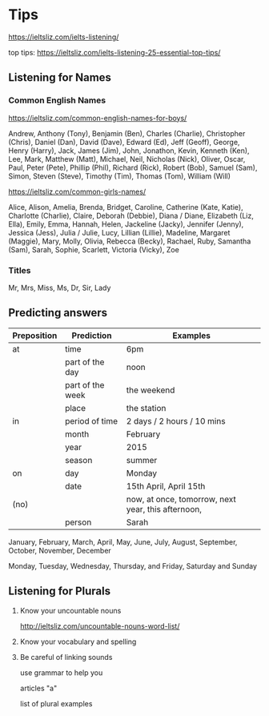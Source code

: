 # Tips

https://ieltsliz.com/ielts-listening/

top tips: https://ieltsliz.com/ielts-listening-25-essential-top-tips/

## Listening for Names

### Common English Names

https://ieltsliz.com/common-english-names-for-boys/

Andrew, Anthony (Tony), Benjamin (Ben), Charles (Charlie), Christopher (Chris), Daniel (Dan), David (Dave), Edward (Ed), Jeff (Geoff), George, Henry (Harry), Jack, James (Jim), John, Jonathon, Kevin, Kenneth (Ken), Lee, Mark, Matthew (Matt), Michael, Neil, Nicholas (Nick), Oliver, Oscar, Paul, Peter (Pete), Phillip (Phil), Richard (Rick), Robert (Bob), Samuel (Sam), Simon, Steven (Steve), Timothy (Tim), Thomas (Tom), William (Will)

https://ieltsliz.com/common-girls-names/

Alice, Alison, Amelia, Brenda, Bridget, Caroline, Catherine (Kate, Katie), Charlotte (Charlie), Claire, Deborah (Debbie), Diana / Diane, Elizabeth (Liz, Ella), Emily, Emma, Hannah, Helen, Jackeline (Jacky), Jennifer (Jenny), Jessica (Jess), Julia / Julie, Lucy, Lillian (Lillie), Madeline, Margaret (Maggie), Mary, Molly, Olivia, Rebecca (Becky), Rachael, Ruby, Samantha (Sam), Sarah, Sophie, Scarlett, Victoria (Vicky), Zoe

### Titles

Mr, Mrs, Miss, Ms, Dr, Sir, Lady

## Predicting answers

| Preposition | Prediction       | Examples                                           |
| ----------- | ---------------- | -------------------------------------------------- |
| at          | time             | 6pm                                                |
|             | part of the day  | noon                                               |
|             | part of the week | the weekend                                        |
|             | place            | the station                                        |
| in          | period of time   | 2 days / 2 hours / 10 mins                         |
|             | month            | February                                           |
|             | year             | 2015                                               |
|             | season           | summer                                             |
| on          | day              | Monday                                             |
|             | date             | 15th April, April 15th                             |
| (no)        |                  | now, at once, tomorrow, next year, this afternoon, |
|             | person           | Sarah                                              |

January, February, March, April, May, June, July, August, September, October, November, December

Monday, Tuesday, Wednesday, Thursday, and Friday, Saturday and Sunday

## Listening for Plurals

1. Know your uncountable nouns

   http://ieltsliz.com/uncountable-nouns-word-list/

2. Know your vocabulary and spelling

3. Be careful of linking sounds

   use grammar to help you

   articles "a"

   list of plural examples